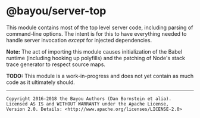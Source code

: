 @bayou/server-top
=================

This module contains most of the top level server code, including parsing of
command-line options. The intent is for this to have everything needed to
handle server invocation _except_ for injected dependencies.

**Note:** The act of importing this module causes initialization of the Babel
runtime (including hooking up polyfills) and the patching of Node's stack trace
generator to respect source maps.

**TODO:** This module is a work-in-progress and does not yet contain as much
code as it ultimately should.

- - - - - - - - - -

```
Copyright 2016-2018 the Bayou Authors (Dan Bornstein et alia).
Licensed AS IS and WITHOUT WARRANTY under the Apache License,
Version 2.0. Details: <http://www.apache.org/licenses/LICENSE-2.0>
```
